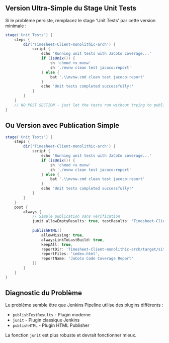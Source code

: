 ## Version Ultra-Simple du Stage Unit Tests

Si le problème persiste, remplacez le stage 'Unit Tests' par cette version minimale :

```groovy
stage('Unit Tests') {
    steps {
        dir('Timesheet-Client-monolithic-arch') {
            script {
                echo 'Running unit tests with JaCoCo coverage...'
                if (isUnix()) {
                    sh 'chmod +x mvnw'
                    sh './mvnw clean test jacoco:report'
                } else {
                    bat '.\\mvnw.cmd clean test jacoco:report'
                }
                echo 'Unit tests completed successfully!'
            }
        }
    }
    // NO POST SECTION - just let the tests run without trying to publish
}
```

## Ou Version avec Publication Simple

```groovy
stage('Unit Tests') {
    steps {
        dir('Timesheet-Client-monolithic-arch') {
            script {
                echo 'Running unit tests with JaCoCo coverage...'
                if (isUnix()) {
                    sh 'chmod +x mvnw'
                    sh './mvnw clean test jacoco:report'
                } else {
                    bat '.\\mvnw.cmd clean test jacoco:report'
                }
                echo 'Unit tests completed successfully!'
            }
        }
    }
    post {
        always {
            // Simple publication sans vérification
            junit allowEmptyResults: true, testResults: 'Timesheet-Client-monolithic-arch/target/surefire-reports/TEST-*.xml'
            
            publishHTML([
                allowMissing: true,
                alwaysLinkToLastBuild: true,
                keepAll: true,
                reportDir: 'Timesheet-Client-monolithic-arch/target/site/jacoco',
                reportFiles: 'index.html',
                reportName: 'JaCoCo Code Coverage Report'
            ])
        }
    }
}
```

## Diagnostic du Problème

Le problème semble être que Jenkins Pipeline utilise des plugins différents :
- `publishTestResults` - Plugin moderne
- `junit` - Plugin classique Jenkins
- `publishHTML` - Plugin HTML Publisher

La fonction `junit` est plus robuste et devrait fonctionner mieux.

